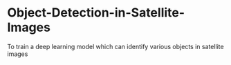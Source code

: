 # Object-Detection-in-Satellite-Images
To train a deep learning model which can identify various objects in satellite images

